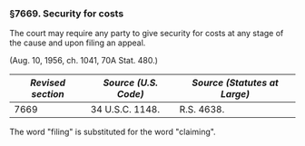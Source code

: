 ### §7669. Security for costs ###

The court may require any party to give security for costs at any stage of the cause and upon filing an appeal.

(Aug. 10, 1956, ch. 1041, 70A Stat. 480.)

|*Revised section*|*Source (U.S. Code)*|*Source (Statutes at Large)*|
|-----------------|--------------------|----------------------------|
|      7669       |  34 U.S.C. 1148.   |         R.S. 4638.         |

The word "filing" is substituted for the word "claiming".
